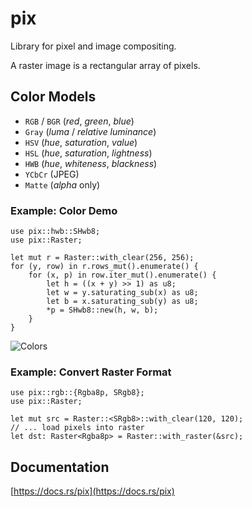 # pix

Library for pixel and image compositing.

A raster image is a rectangular array of pixels.

## Color Models
* `RGB` / `BGR` (*red*, *green*, *blue*)
* `Gray` (*luma* / *relative luminance*)
* `HSV` (*hue*, *saturation*, *value*)
* `HSL` (*hue*, *saturation*, *lightness*)
* `HWB` (*hue*, *whiteness*, *blackness*)
* `YCbCr` (JPEG)
* `Matte` (*alpha* only)

### Example: Color Demo
```
use pix::hwb::SHwb8;
use pix::Raster;

let mut r = Raster::with_clear(256, 256);
for (y, row) in r.rows_mut().enumerate() {
    for (x, p) in row.iter_mut().enumerate() {
        let h = ((x + y) >> 1) as u8;
        let w = y.saturating_sub(x) as u8;
        let b = x.saturating_sub(y) as u8;
        *p = SHwb8::new(h, w, b);
    }
}
```

![Colors](https://raw.githubusercontent.com/DougLau/pix/master/res/colors.png)

### Example: Convert Raster Format
```
use pix::rgb::{Rgba8p, SRgb8};
use pix::Raster;

let mut src = Raster::<SRgb8>::with_clear(120, 120);
// ... load pixels into raster
let dst: Raster<Rgba8p> = Raster::with_raster(&src);
```

## Documentation
[https://docs.rs/pix](https://docs.rs/pix)
